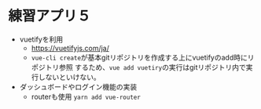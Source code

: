 # 練習アプリ５
- vuetifyを利用
    - https://vuetifyjs.com/ja/
    - `vue-cli create`が基本gitリポジトリを作成する上にvuetifyのadd時にリポジトリ参照
      するため、`vue add vuetiry`の実行はgitリポジトリ内で実行しないといけない。
- ダッシュボードやログイン機能の実装
    - routerも使用
      `yarn add vue-router`